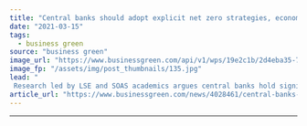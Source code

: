 ```yaml
---
title: "Central banks should adopt explicit net zero strategies, economists argue"
date: "2021-03-15"
tags: 
  - business green
source: "business green"
image_url: "https://www.businessgreen.com/api/v1/wps/19e2c1b/2d4eba35-78cc-4db7-bcb2-dced583516a5/3/iStock-1202102235-bank-of-england-185x114.jpg"
image_fp: "/assets/img/post_thumbnails/135.jpg"
lead: "
 Research led by LSE and SOAS academics argues central banks hold significant sway over the wider financial system's ability to reach net zero ..."
article_url: "https://www.businessgreen.com/news/4028461/central-banks-adopt-explicit-net-zero-strategies-economists-argue"
---
```


---

